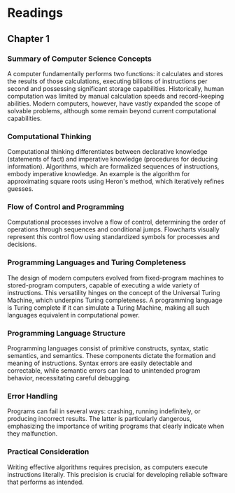 # Readings

## Chapter 1

### Summary of Computer Science Concepts

A computer fundamentally performs two functions: it calculates and stores the results of those calculations, executing billions of instructions per second and possessing significant storage capabilities. Historically, human computation was limited by manual calculation speeds and record-keeping abilities. Modern computers, however, have vastly expanded the scope of solvable problems, although some remain beyond current computational capabilities.

### Computational Thinking

Computational thinking differentiates between declarative knowledge (statements of fact) and imperative knowledge (procedures for deducing information). Algorithms, which are formalized sequences of instructions, embody imperative knowledge. An example is the algorithm for approximating square roots using Heron's method, which iteratively refines guesses.

### Flow of Control and Programming

Computational processes involve a flow of control, determining the order of operations through sequences and conditional jumps. Flowcharts visually represent this control flow using standardized symbols for processes and decisions.

### Programming Languages and Turing Completeness

The design of modern computers evolved from fixed-program machines to stored-program computers, capable of executing a wide variety of instructions. This versatility hinges on the concept of the Universal Turing Machine, which underpins Turing completeness. A programming language is Turing complete if it can simulate a Turing Machine, making all such languages equivalent in computational power.

### Programming Language Structure

Programming languages consist of primitive constructs, syntax, static semantics, and semantics. These components dictate the formation and meaning of instructions. Syntax errors are easily detectable and correctable, while semantic errors can lead to unintended program behavior, necessitating careful debugging.

### Error Handling

Programs can fail in several ways: crashing, running indefinitely, or producing incorrect results. The latter is particularly dangerous, emphasizing the importance of writing programs that clearly indicate when they malfunction.

### Practical Consideration

Writing effective algorithms requires precision, as computers execute instructions literally. This precision is crucial for developing reliable software that performs as intended.
